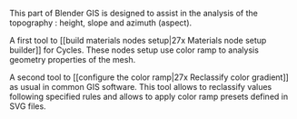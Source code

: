 This part of Blender GIS is designed to assist in the analysis of the topography : height, slope and azimuth (aspect).

A first tool to [[build materials nodes setup|27x Materials node setup builder]] for Cycles. These nodes setup use color ramp to analysis geometry properties of the mesh.

A second tool to [[configure the color ramp|27x Reclassify color gradient]] as usual in common GIS software. This tool allows to reclassify values following specified rules and allows to apply color ramp presets defined in SVG files.
